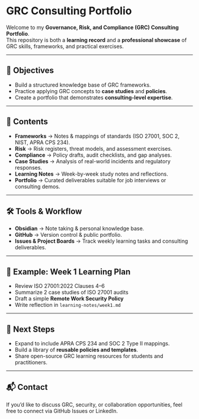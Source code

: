 # GRC Consulting Portfolio

Welcome to my **Governance, Risk, and Compliance (GRC) Consulting Portfolio**.  
This repository is both a **learning record** and a **professional showcase** of GRC skills, frameworks, and practical exercises.  

---

## 🎯 Objectives

- Build a structured knowledge base of GRC frameworks.  
- Practice applying GRC concepts to **case studies** and **policies**.  
- Create a portfolio that demonstrates **consulting-level expertise**.  

---

## 📂 Contents

- **Frameworks** → Notes & mappings of standards (ISO 27001, SOC 2, NIST, APRA CPS 234).  
- **Risk** → Risk registers, threat models, and assessment exercises.  
- **Compliance** → Policy drafts, audit checklists, and gap analyses.  
- **Case Studies** → Analysis of real-world incidents and regulatory responses.  
- **Learning Notes** → Week-by-week study notes and reflections.  
- **Portfolio** → Curated deliverables suitable for job interviews or consulting demos.  

---

## 🛠️ Tools & Workflow

- **Obsidian** → Note taking & personal knowledge base.  
- **GitHub** → Version control & public portfolio.  
- **Issues & Project Boards** → Track weekly learning tasks and consulting deliverables.  

---

## 📌 Example: Week 1 Learning Plan

- Review ISO 27001:2022 Clauses 4–6  
- Summarize 2 case studies of ISO 27001 audits  
- Draft a simple **Remote Work Security Policy**  
- Write reflection in `learning-notes/week1.md`  

---

## 🔮 Next Steps

- Expand to include APRA CPS 234 and SOC 2 Type II mappings.  
- Build a library of **reusable policies and templates**.  
- Share open-source GRC learning resources for students and practitioners.  

---

## 📬 Contact

If you’d like to discuss GRC, security, or collaboration opportunities, feel free to connect via GitHub Issues or LinkedIn.
